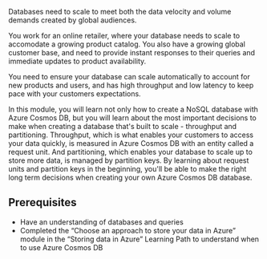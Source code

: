 Databases need to scale to meet both the data velocity and volume demands created by global audiences.

You work for an online retailer, where your database needs to scale to accomodate a growing product catalog. You also have a growing global customer base, and need to provide instant responses to their queries and immediate updates to product availability.

You need to ensure your database can scale automatically to account for new products and users, and has high throughput and low latency to keep pace with your customers expectations.

In this module, you will learn not only how to create a NoSQL database with Azure Cosmos DB, but you will learn about the most important decisions to make when creating a database that's built to scale - throughput and partitioning. Throughput, which is what enables your customers to access your data quickly, is measured in Azure Cosmos DB with an entity called a request unit. And partitioning, which enables your database to scale up to store more data, is managed by partition keys. By learning about request units and partition keys in the beginning, you'll be able to make the right long term decisions when creating your own Azure Cosmos DB database.

## Prerequisites

* Have an understanding of databases and queries
* Completed the “Choose an approach to store your data in Azure” module in the “Storing data in Azure” Learning Path to understand when to use Azure Cosmos DB
